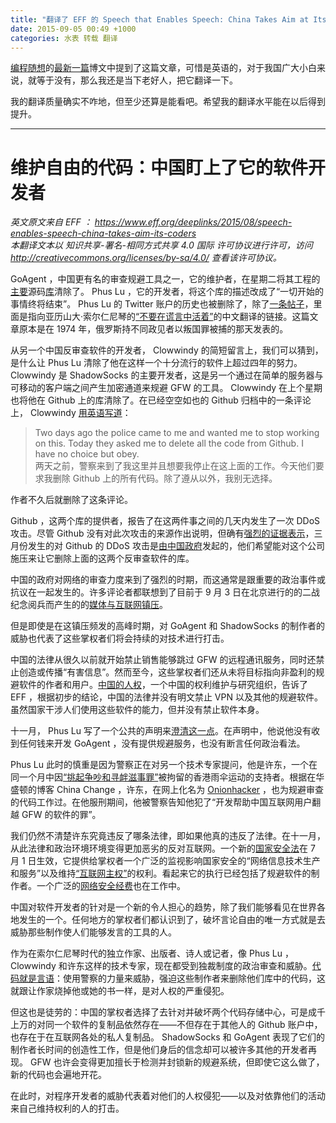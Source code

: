 ```yaml
---
title: "翻译了 EFF 的 Speech that Enables Speech: China Takes Aim at Its Coders"
date: 2015-09-05 00:49 +1000
categories: 水表 转载 翻译
---
```


[编程随想][program-think]的[最新一篇][newest-post]博文中提到了这篇文章，可惜是英语的，对于我国广大小白来说，就等于没有，那么我还是当下老好人，把它翻译一下。

我的翻译质量确实不咋地，但至少还算是能看吧。希望我的翻译水平能在以后得到提升。

[program-think]: http://program-think.blogspot.com.au/?m=1
[newest-post]: http://program-think.blogspot.com.au/2015/08/Technology-and-Freedom.html?m=1

---------------------

# 维护自由的代码：中国盯上了它的软件开发者

*英文原文来自 EFF ： <https://www.eff.org/deeplinks/2015/08/speech-enables-speech-china-takes-aim-its-coders>*  
*本翻译文本以 知识共享-署名-相同方式共享 4.0 国际 许可协议进行许可，访问 <http://creativecommons.org/licenses/by-sa/4.0/> 查看该许可协议。*

GoAgent ，中国更有名的审查规避工具之一，它的维护者，在星期二将其工程的[主要][1]源码[库][2]清除了。 Phus Lu ，它的开发者，将这个库的描述改成了“一切开始的事情终将结束”。 Phus Lu 的 Twitter 账户的历史也被删除了，除了[一条帖子][3]，里面是指向亚历山大·索尔仁尼琴的[“不要在谎言中活着”][4]的中文翻译的链接。这篇文章原本是在 1974 年，俄罗斯持不同政见者以叛国罪被捕的那天发表的。

从另一个中国反审查软件的开发者， Clowwindy 的简短留言上，我们可以猜到，是什么让 Phus Lu 清除了他在这样一个十分流行的软件上超过四年的努力。 Clowwindy 是 ShadowSocks 的主要开发者，这是另一个通过在简单的服务器与可移动的客户端之间产生加密通道来规避 GFW 的工具。 Clowwindy 在上个星期也将他在 Github 上的库清除了。在已经空空如也的 Github 归档中的一条评论上， Clowwindy [用英语写道][5]：

>	Two days ago the police came to me and wanted me to stop working on this. Today they asked me to delete all the code from Github. I have no choice but obey.  
>	两天之前，警察来到了我这里并且想要我停止在这上面的工作。今天他们要求我删除 Github 上的所有代码。除了遵从以外，我别无选择。

作者不久后就删除了这条评论。

Github ，这两个库的提供者，报告了在这两件事之间的几天内发生了一次 DDoS 攻击。尽管 Github 没有对此次攻击的来源作出说明，但确有[强烈的证据表示][6]，三月份发生的对 Github 的 DDoS 攻击是[由中国政府][7]发起的，他们希望能对这个公司施压来让它删除上面的这两个反审查软件的库。

中国的政府对网络的审查力度来到了强烈的时期，而这通常是跟重要的政治事件或抗议在一起发生的。许多评论者都联想到了目前于 9 月 3 日在北京进行的的二战纪念阅兵而产生的的[媒体与互联网镇压][8]。

但是即使是在这镇压频发的高峰时期，对 GoAgent 和 ShadowSocks 的制作者的威胁也代表了这些掌权者们将会持续的对技术进行打击。

中国的法律从很久以前就开始禁止销售能够跳过 GFW 的远程通讯服务，同时还禁止创造或传播“有害信息”。然而至今，这些掌权者们还从未将目标指向非盈利的规避软件的作者和用户。[中国的人权][9]，一个中国的权利维护与研究组织，告诉了 EFF ，根据初步的结论，中国的法律并没有明文禁止 VPN 以及其他的规避软件。虽然国家干涉人们使用这些软件的能力，但并没有禁止软件本身。

十一月， Phus Lu 写了一个公共的声明来[澄清这一点][10]。在声明中，他说他没有收到任何钱来开发 GoAgent ，没有提供规避服务，也没有断言任何政治看法。

Phus Lu 此时的慎重是因为警察正在对另一个技术专家提问，他是许东，一个在同一个月中因[“挑起争吵和寻衅滋事罪”][11]被拘留的香港雨伞运动的支持者。根据在华盛顿的博客 China Change ，许东，在网上化名为 [Onionhacker][12] ，也为规避审查的代码工作过。在他服刑期间，他被警察告知他犯了“开发帮助中国互联网用户翻越 GFW 的软件的罪”。

我们仍然不清楚许东究竟违反了哪条法律，即如果他真的违反了法律。在十一月，从此法律和政治环境环境变得更加恶劣的反对互联网。一个新的[国家安全法][13]在 7 月 1 日生效，它提供给掌权者一个广泛的监视影响国家安全的“网络信息技术生产和服务”以及维持[“互联网主权”][14]的权利。看起来它的执行已经包括了规避软件的制作者。一个广泛的[网络安全经费][15]也在工作中。

中国对软件开发者的针对是一个新的令人担心的趋势，除了我们能够看见在世界各地发生的一个。任何地方的掌权者们都认识到了，破坏言论自由的唯一方式就是去威胁那些制作使人们能够发言的工具的人。

作为在索尔仁尼琴时代的独立作家、出版者、诗人或记者，像 Phus Lu ， Clowwindy 和许东这样的技术专家，现在都受到独裁制度的政治审查和威胁。[代码就是言语][16]：使用警察的力量来威胁，强迫这些制作者来删除他们库中的代码，这就跟让作家烧掉他或她的书一样，是对人权的严重侵犯。

但这也是徒劳的：中国的掌权者选择了去针对并破坏两个代码存储中心，可是成千上万的对同一个软件的复制品依然存在——不但存在于其他人的 Github 账户中，也存在于在互联网各处的私人复制品。 ShadowSocks 和 GoAgent 表现了它们的制作者长时间的创造性工作，但是他们身后的信念却可以被许多其他的开发者再现。 GFW 也许会变得更加擅长于检测并封锁新的规避系统，但即使它这么做了，新的代码也会遍地开花。

在此时，对程序开发者的威胁代表着对他们的人权侵犯——以及对依靠他们的活动来自己维持权利的人的打击。

[1]:	https://github.com/phuslu/goagent/
[2]:	https://github.com/goagent/goagent
[3]:	https://twitter.com/phuslu/status/636186971631677440
[4]:	http://www.washingtonpost.com/wp-dyn/content/article/2008/08/04/AR2008080401822_pf.html
[5]:	https://en.greatfire.org/blog/2015/aug/chinese-developers-forced-delete-softwares-police
[6]:	https://citizenlab.org/2015/04/chinas-great-cannon/
[7]:	https://www.eff.org/deeplinks/2015/04/china-uses-unencrypted-websites-to-hijack-browsers-in-github-attack
[8]:	http://chinadigitaltimes.net/2015/08/beijing-shuts-commemoration-parade-rehearsal\
[9]:	http://www.hrichina.org/en
[10]:	http://www.chinagfw.org/2014/11/goagent.html
[11]:	http://chinachange.org/2014/11/12/young-it-professional-detained-for-developing-software-to-scale-gfw-of-china/
[12]:	https://twitter.com/onionhacker
[13]:	http://chinalawtranslate.com/2015nsl/?lang=en
[14]:	https://en.wikipedia.org/wiki/Network_Sovereignty
[15]:	http://chinalawtranslate.com/cybersecuritydraft/?lang=en
[16]:	https://www.eff.org/deeplinks/2015/04/remembering-case-established-code-speech
